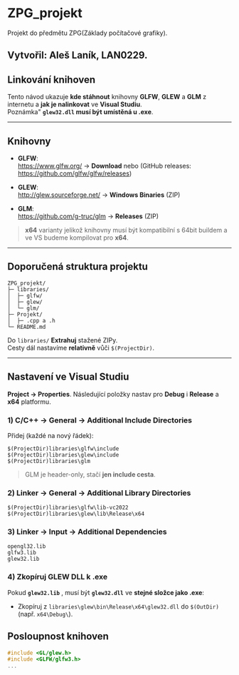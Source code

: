 # ZPG_projekt

Projekt do předmětu ZPG(Základy počítačové grafiky).

Vytvořil: Aleš Laník, LAN0229.
----------------------------------------------------

## Linkování knihoven

Tento návod ukazuje **kde stáhnout** knihovny **GLFW**, **GLEW** a **GLM** z internetu a **jak je nalinkovat** ve **Visual Studiu**.  
Poznámka" **`glew32.dll` musí být umístěná u .exe**.

---

## Knihovny

- **GLFW**:  
  https://www.glfw.org/  → **Download** nebo (GitHub releases: https://github.com/glfw/glfw/releases)

- **GLEW**:  
  http://glew.sourceforge.net/  → **Windows Binaries** (ZIP)

- **GLM**:  
  https://github.com/g-truc/glm → **Releases** (ZIP)

> **x64** varianty jelikož knihovny musí být kompatibilní s 64bit buildem a ve VS budeme kompilovat pro **x64**.

---
## Doporučená struktura projektu

```
ZPG_projekt/
├─ libraries/
│  ├─ glfw/       
│  ├─ glew/       
│  └─ glm/        
├─ Projekt/       
│  ├─ .cpp a .h 
└─ README.md
```
Do `libraries/` **Extrahuj** stažené ZIPy.  
Cesty dál nastavíme **relativně** vůči `$(ProjectDir)`.

---
## Nastavení ve Visual Studiu

**Project → Properties**. Následující položky nastav pro **Debug** i **Release** a **x64** platformu.

### 1) C/C++ → General → **Additional Include Directories**

Přidej (každé na nový řádek):

```
$(ProjectDir)libraries\glfw\include
$(ProjectDir)libraries\glew\include
$(ProjectDir)libraries\glm
```
> GLM je header-only, stačí **jen include cesta**.

### 2) Linker → General → **Additional Library Directories**

```
$(ProjectDir)libraries\glfw\lib-vc2022
$(ProjectDir)libraries\glew\lib\Release\x64
```

### 3) Linker → Input → **Additional Dependencies**

```
opengl32.lib
glfw3.lib            
glew32.lib           
```
### 4) Zkopíruj **GLEW DLL** k .exe

Pokud **`glew32.lib`** , musí být **`glew32.dll`** ve **stejné složce jako .exe**:

- Zkopíruj z `libraries\glew\bin\Release\x64\glew32.dll` do `$(OutDir)` (např. `x64\Debug\`).

## Posloupnost knihoven

```cpp
#include <GL/glew.h>
#include <GLFW/glfw3.h>
...
```





